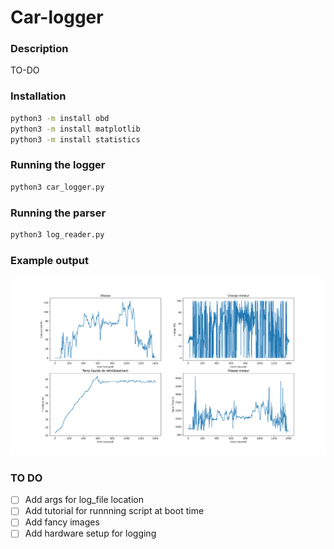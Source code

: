 # Car-logger

### Description

TO-DO


### Installation
```bash
python3 -m install obd
python3 -m install matplotlib
python3 -m install statistics
```
### Running the logger
```bash
python3 car_logger.py
```
### Running the parser
```bash
python3 log_reader.py
```

### Example output

![plot](./images/temp.png)

### TO DO

- [ ] Add args for log_file location
- [ ] Add tutorial for runnning script at boot time
- [ ] Add fancy images
- [ ] Add hardware setup for logging
